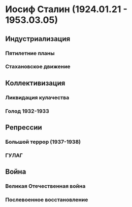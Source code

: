 # Иосиф Сталин (1924.01.21 - 1953.03.05)
## Индустриализация
### Пятилетние планы
### Стахановское движение
## Коллективизация
### Ликвидация кулачества
### Голод 1932-1933
## Репрессии
### Большой террор (1937-1938)
### ГУЛАГ
## Война
### Великая Отечественная война
### Послевоенное восстановление
